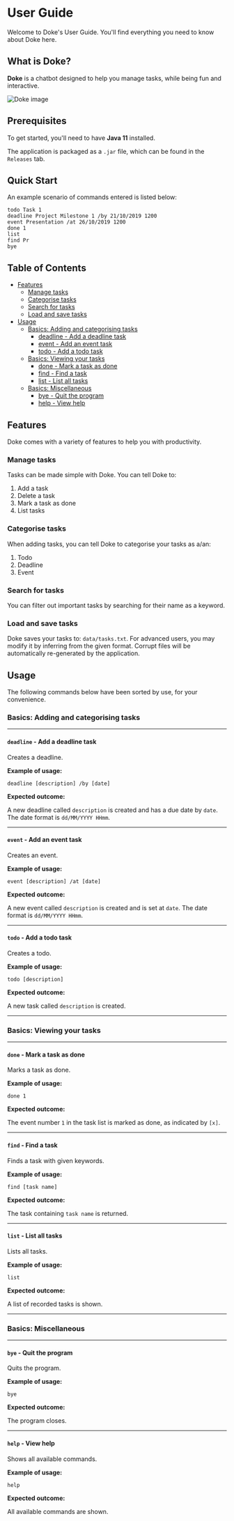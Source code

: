 # User Guide

Welcome to Doke's User Guide. You'll find everything you need to know about Doke here.

## What is Doke?

**Doke** is a chatbot designed to help you manage tasks, while being fun and interactive.

![Doke image](Ui.png)

## Prerequisites

To get started, you'll need to have **Java 11** installed.

The application is packaged as a `.jar` file, which can be found in the `Releases` tab.

## Quick Start

An example scenario of commands entered is listed below:

```
todo Task 1
deadline Project Milestone 1 /by 21/10/2019 1200
event Presentation /at 26/10/2019 1200
done 1
list
find Pr
bye
```

## Table of Contents
- [Features](#features)
    - [Manage tasks](#manage-tasks)
    - [Categorise tasks](#categorise-tasks)
    - [Search for tasks](#search-for-tasks)
    - [Load and save tasks](#load-and-save-tasks)
- [Usage](#usage)
    - [Basics: Adding and categorising tasks](#basics-adding-and-categorising-tasks)
        - [deadline - Add a deadline task](#deadline---add-a-deadline-task)
        - [event - Add an event task](#deadline---add-a-deadline-task)
        - [todo - Add a todo task](#todo---add-a-todo-task)
    - [Basics: Viewing your tasks](#basics-viewing-your-tasks)
        - [done - Mark a task as done](#done---mark-a-task-as-done)
        - [find - Find a task](#find---find-a-task)
        - [list - List all tasks](#list---list-all-tasks)
    - [Basics: Miscellaneous](#basics-miscellaneous)
        - [bye - Quit the program](#bye---quit-the-program)
        - [help - View help](#help---view-help)

## Features

Doke comes with a variety of features to help you with productivity.

### Manage tasks

Tasks can be made simple with Doke. You can tell Doke to:

1. Add a task
2. Delete a task
3. Mark a task as done
4. List tasks

### Categorise tasks

When adding tasks, you can tell Doke to categorise your tasks as a/an:

1. Todo
2. Deadline
3. Event

### Search for tasks

You can filter out important tasks by searching for their name as a keyword.

### Load and save tasks

Doke saves your tasks to: `data/tasks.txt`. For advanced users, you may modify it by inferring from the given format. Corrupt files will be automatically re-generated by the application.

## Usage

The following commands below have been sorted by use, for your convenience.

### Basics: Adding and categorising tasks

---

#### `deadline` - Add a deadline task

Creates a deadline.

**Example of usage:**

`deadline [description] /by [date]`

**Expected outcome:**

A new deadline called `description` is created and has a due date by `date`. The date format is `dd/MM/YYYY HHmm`.

---

#### `event` - Add an event task

Creates an event.

**Example of usage:**

`event [description] /at [date]`

**Expected outcome:**

A new event called `description` is created and is set at `date`. The date format is `dd/MM/YYYY HHmm`.

---

#### `todo` - Add a todo task

Creates a todo.

**Example of usage:**

`todo [description]`

**Expected outcome:**

A new task called `description` is created.

---

### Basics: Viewing your tasks

---

#### `done` - Mark a task as done

Marks a task as done.

**Example of usage:**

`done 1`

**Expected outcome:**

The event number `1` in the task list is marked as done, as indicated by `[x]`.

---

#### `find` - Find a task

Finds a task with given keywords.

**Example of usage:**

`find [task name]`

**Expected outcome:**

The task containing `task name` is returned.

---

#### `list` - List all tasks

Lists all tasks.

**Example of usage:**

`list`

**Expected outcome:**

A list of recorded tasks is shown.

---

### Basics: Miscellaneous

---

#### `bye` - Quit the program

Quits the program.

**Example of usage:**

`bye`

**Expected outcome:**

The program closes.

---

#### `help` - View help

Shows all available commands.

**Example of usage:**

`help`

**Expected outcome:**

All available commands are shown.
